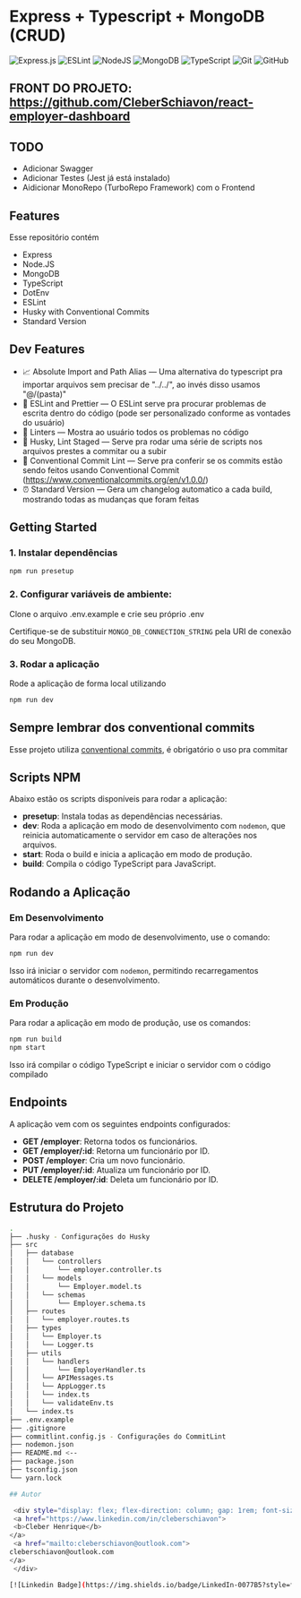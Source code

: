 # Express + Typescript + MongoDB (CRUD)

![Express.js](https://img.shields.io/badge/express.js-%23404d59.svg?style=for-the-badge&logo=express&logoColor=%2361DAFB)
![ESLint](https://img.shields.io/badge/ESLint-4B3263?style=for-the-badge&logo=eslint&logoColor=white)
![NodeJS](https://img.shields.io/badge/node.js-6DA55F?style=for-the-badge&logo=node.js&logoColor=white)
![MongoDB](https://img.shields.io/badge/MongoDB-%234ea94b.svg?style=for-the-badge&logo=mongodb&logoColor=white)
![TypeScript](https://img.shields.io/badge/typescript-%23007ACC.svg?style=for-the-badge&logo=typescript&logoColor=white)
![Git](https://img.shields.io/badge/git-%23F05033.svg?style=for-the-badge&logo=git&logoColor=white)
![GitHub](https://img.shields.io/badge/github-%23121011.svg?style=for-the-badge&logo=github&logoColor=white)

## FRONT DO PROJETO: https://github.com/CleberSchiavon/react-employer-dashboard

## TODO

- Adicionar Swagger
- Adicionar Testes (Jest já está instalado)
- Aidicionar MonoRepo (TurboRepo Framework) com o Frontend

## Features

Esse repositório contém

- Express
- Node.JS
- MongoDB
- TypeScript
- DotEnv
- ESLint
- Husky with Conventional Commits
- Standard Version

## Dev Features

- 📈 Absolute Import and Path Alias — Uma alternativa do typescript pra importar arquivos sem precisar de "../../", ao invés disso usamos "@/(pasta)"
- 📏 ESLint and Prettier — O ESLint serve pra procurar problemas de escrita dentro do código (pode ser personalizado conforme as vontades do usuário)
- 💖 Linters — Mostra ao usuário todos os problemas no código
- 🐶 Husky, Lint Staged — Serve pra rodar uma série de scripts nos arquivos prestes a commitar ou a subir
- 🤖 Conventional Commit Lint — Serve pra conferir se os commits estão sendo feitos usando Conventional Commit (https://www.conventionalcommits.org/en/v1.0.0/)
- ⏰ Standard Version — Gera um changelog automatico a cada build, mostrando todas as mudanças que foram feitas

## Getting Started

### 1. Instalar dependências

```bash
npm run presetup
```

### 2. Configurar variáveis de ambiente:

Clone o arquivo .env.example e crie seu próprio .env

Certifique-se de substituir `MONGO_DB_CONNECTION_STRING` pela URI de conexão do seu MongoDB.

### 3. Rodar a aplicação

Rode a aplicação de forma local utilizando

```bash
npm run dev
```

## Sempre lembrar dos conventional commits

Esse projeto utiliza [conventional commits](https://www.conventionalcommits.org/en/v1.0.0/), é obrigatório o uso pra commitar

## Scripts NPM

Abaixo estão os scripts disponíveis para rodar a aplicação:

- **presetup**: Instala todas as dependências necessárias.
- **dev**: Roda a aplicação em modo de desenvolvimento com `nodemon`, que reinicia automaticamente o servidor em caso de alterações nos arquivos.
- **start**: Roda o build e inicia a aplicação em modo de produção.
- **build**: Compila o código TypeScript para JavaScript.

## Rodando a Aplicação

### Em Desenvolvimento

Para rodar a aplicação em modo de desenvolvimento, use o comando:

```sh
npm run dev
```

Isso irá iniciar o servidor com `nodemon`, permitindo recarregamentos automáticos durante o desenvolvimento.

### Em Produção

Para rodar a aplicação em modo de produção, use os comandos:

```sh
npm run build
npm start
```

Isso irá compilar o código TypeScript e iniciar o servidor com o código compilado

## Endpoints

A aplicação vem com os seguintes endpoints configurados:

- **GET /employer**: Retorna todos os funcionários.
- **GET /employer/:id**: Retorna um funcionário por ID.
- **POST /employer**: Cria um novo funcionário.
- **PUT /employer/:id**: Atualiza um funcionário por ID.
- **DELETE /employer/:id**: Deleta um funcionário por ID.

## Estrutura do Projeto

```sh
.
├── .husky - Configurações do Husky
├── src
│   ├── database
│   │   └── controllers
│   │       └── employer.controller.ts
│   │   └── models
│   │       └── Employer.model.ts
│   │   └── schemas
│   │       └── Employer.schema.ts
│   ├── routes
│   │   └── employer.routes.ts
│   ├── types
│   │   └── Employer.ts
│   │   └── Logger.ts
│   ├── utils
│   │   └── handlers
│   │       └── EmployerHandler.ts
│   │   └── APIMessages.ts
│   │   └── AppLogger.ts
│   │   └── index.ts
│   │   └── validateEnv.ts
│   └── index.ts
├── .env.example
├── .gitignore
├── commitlint.config.js - Configurações do CommitLint
├── nodemon.json
├── README.md <--
├── package.json
├── tsconfig.json
└── yarn.lock

## Autor

 <div style="display: flex; flex-direction: column; gap: 1rem; font-size: 15px">
 <a href="https://www.linkedin.com/in/cleberschiavon">
 <b>Cleber Henrique</b>
</a>
 <a href="mailto:cleberschiavon@outlook.com">
cleberschiavon@outlook.com
</a>
 </div>

[![Linkedin Badge](https://img.shields.io/badge/LinkedIn-0077B5?style=for-the-badge&logo=linkedin&logoColor=white)](https://www.linkedin.com/in/cleberschiavon)
```
